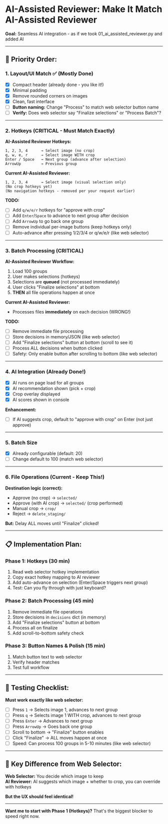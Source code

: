 # AI-Assisted Reviewer: Make It Match AI-Assisted Reviewer
**Goal:** Seamless AI integration - as if we took 01_ai_assisted_reviewer.py and added AI

---

## 🎯 **Priority Order:**

### **1. Layout/UI Match** ✅ (Mostly Done)
- [x] Compact header (already done - you like it!)
- [x] Minimal padding
- [x] Remove rounded corners on images
- [x] Clean, fast interface
- [ ] **Button naming:** Change "Process" to match web selector button name
- [ ] **Verify:** Does web selector say "Finalize selections" or "Process Batch"?

---

### **2. Hotkeys (CRITICAL - Must Match Exactly)**

**AI-Assisted Reviewer Hotkeys:**
```
1, 2, 3, 4      → Select image (no crop)
q, w, e, r      → Select image WITH crop
Enter / Space   → Next group (advance after selection)
ArrowUp         → Previous group
```

**Current AI-Assisted Reviewer:**
```
1, 2, 3, 4      → Select image (visual selection only)
(No crop hotkeys yet)
(No navigation hotkeys - removed per your request earlier)
```

**TODO:**
- [ ] Add `q/w/e/r` hotkeys for "approve with crop"
- [ ] Add `Enter`/`Space` to advance to next group after decision
- [ ] Add `ArrowUp` to go back one group
- [ ] Remove individual per-image buttons (keep hotkeys only)
- [ ] Auto-advance after pressing 1/2/3/4 or q/w/e/r (like web selector)

---

### **3. Batch Processing (CRITICAL)**

**AI-Assisted Reviewer Workflow:**
1. Load 100 groups
2. User makes selections (hotkeys)
3. Selections are **queued** (not processed immediately)
4. User clicks "Finalize selections" at bottom
5. **THEN** all file operations happen at once

**Current AI-Assisted Reviewer:**
- Processes files **immediately** on each decision (WRONG!)

**TODO:**
- [ ] Remove immediate file processing
- [ ] Store decisions in memory/JSON (like web selector)
- [ ] Add "Finalize selections" button at bottom (scroll to see it)
- [ ] Process ALL decisions when button clicked
- [ ] Safety: Only enable button after scrolling to bottom (like web selector)

---

### **4. AI Integration (Already Done!)**
- [x] AI runs on page load for all groups
- [x] AI recommendation shown (pick + crop)
- [x] Crop overlay displayed
- [x] AI scores shown in console

**Enhancement:**
- [ ] If AI suggests crop, default to "approve with crop" on Enter (not just approve)

---

### **5. Batch Size**
- [x] Already configurable (default: 20)
- [ ] Change default to 100 (match web selector)

---

### **6. File Operations (Current - Keep This!)**
**Destination logic (correct):**
- Approve (no crop) → `selected/`
- Approve (with AI crop) → `selected/` (crop performed)
- Manual crop → `crop/`
- Reject → `delete_staging/`

**But:** Delay ALL moves until "Finalize" clicked!

---

## 📋 **Implementation Plan:**

### **Phase 1: Hotkeys (30 min)**
1. Read web selector hotkey implementation
2. Copy exact hotkey mapping to AI reviewer
3. Add auto-advance on selection (Enter/Space triggers next group)
4. Test: Can you fly through with just keyboard?

### **Phase 2: Batch Processing (45 min)**
1. Remove immediate file operations
2. Store decisions in `decisions` dict (in memory)
3. Add "Finalize selections" button at bottom
4. Process all on finalize
5. Add scroll-to-bottom safety check

### **Phase 3: Button Names & Polish (15 min)**
1. Match button text to web selector
2. Verify header matches
3. Test full workflow

---

## 🧪 **Testing Checklist:**

**Must work exactly like web selector:**
- [ ] Press `1` → Selects image 1, advances to next group
- [ ] Press `q` → Selects image 1 WITH crop, advances to next group
- [ ] Press `Enter` → Advances to next group
- [ ] Press `ArrowUp` → Goes back one group
- [ ] Scroll to bottom → "Finalize" button enables
- [ ] Click "Finalize" → ALL moves happen at once
- [ ] Speed: Can process 100 groups in 5-10 minutes (like web selector)

---

## 🎨 **Key Difference from Web Selector:**

**Web Selector:** You decide which image to keep  
**AI Reviewer:** AI suggests which image + whether to crop, you can override with hotkeys

**But the UX should feel identical!**

---

**Want me to start with Phase 1 (Hotkeys)?** That's the biggest blocker to speed right now.

